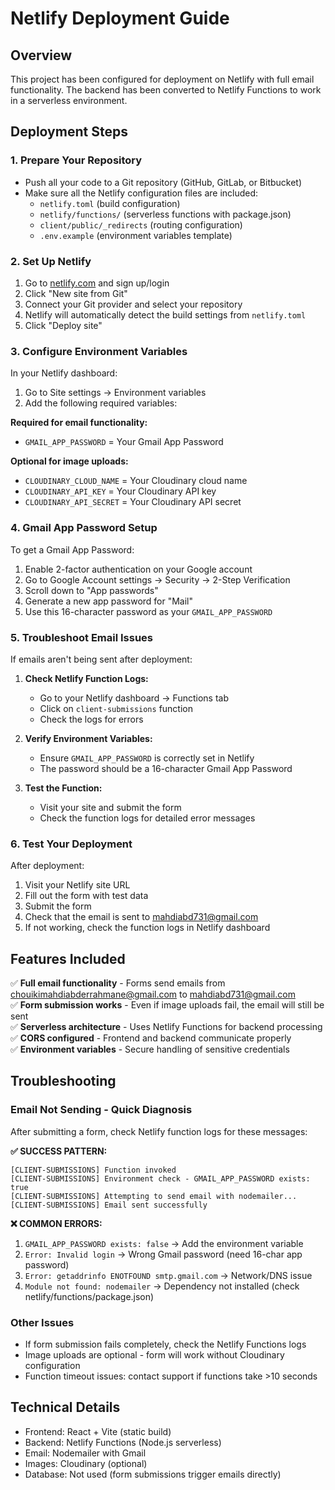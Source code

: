 # Netlify Deployment Guide

## Overview
This project has been configured for deployment on Netlify with full email functionality. The backend has been converted to Netlify Functions to work in a serverless environment.

## Deployment Steps

### 1. Prepare Your Repository
- Push all your code to a Git repository (GitHub, GitLab, or Bitbucket)
- Make sure all the Netlify configuration files are included:
  - `netlify.toml` (build configuration)
  - `netlify/functions/` (serverless functions with package.json)
  - `client/public/_redirects` (routing configuration)
  - `.env.example` (environment variables template)

### 2. Set Up Netlify
1. Go to [netlify.com](https://netlify.com) and sign up/login
2. Click "New site from Git"
3. Connect your Git provider and select your repository
4. Netlify will automatically detect the build settings from `netlify.toml`
5. Click "Deploy site"

### 3. Configure Environment Variables
In your Netlify dashboard:
1. Go to Site settings → Environment variables
2. Add the following required variables:

**Required for email functionality:**
- `GMAIL_APP_PASSWORD` = Your Gmail App Password

**Optional for image uploads:**
- `CLOUDINARY_CLOUD_NAME` = Your Cloudinary cloud name
- `CLOUDINARY_API_KEY` = Your Cloudinary API key  
- `CLOUDINARY_API_SECRET` = Your Cloudinary API secret

### 4. Gmail App Password Setup
To get a Gmail App Password:
1. Enable 2-factor authentication on your Google account
2. Go to Google Account settings → Security → 2-Step Verification
3. Scroll down to "App passwords"
4. Generate a new app password for "Mail"
5. Use this 16-character password as your `GMAIL_APP_PASSWORD`

### 5. Troubleshoot Email Issues
If emails aren't being sent after deployment:

1. **Check Netlify Function Logs:**
   - Go to your Netlify dashboard → Functions tab
   - Click on `client-submissions` function
   - Check the logs for errors

2. **Verify Environment Variables:**
   - Ensure `GMAIL_APP_PASSWORD` is correctly set in Netlify
   - The password should be a 16-character Gmail App Password

3. **Test the Function:**
   - Visit your site and submit the form
   - Check the function logs for detailed error messages

### 6. Test Your Deployment
After deployment:
1. Visit your Netlify site URL
2. Fill out the form with test data
3. Submit the form
4. Check that the email is sent to mahdiabd731@gmail.com
5. If not working, check the function logs in Netlify dashboard

## Features Included
✅ **Full email functionality** - Forms send emails from chouikimahdiabderrahmane@gmail.com to mahdiabd731@gmail.com  
✅ **Form submission works** - Even if image uploads fail, the email will still be sent  
✅ **Serverless architecture** - Uses Netlify Functions for backend processing  
✅ **CORS configured** - Frontend and backend communicate properly  
✅ **Environment variables** - Secure handling of sensitive credentials  

## Troubleshooting

### Email Not Sending - Quick Diagnosis
After submitting a form, check Netlify function logs for these messages:

**✅ SUCCESS PATTERN:**
```
[CLIENT-SUBMISSIONS] Function invoked
[CLIENT-SUBMISSIONS] Environment check - GMAIL_APP_PASSWORD exists: true
[CLIENT-SUBMISSIONS] Attempting to send email with nodemailer...
[CLIENT-SUBMISSIONS] Email sent successfully
```

**❌ COMMON ERRORS:**
1. `GMAIL_APP_PASSWORD exists: false` → Add the environment variable
2. `Error: Invalid login` → Wrong Gmail password (need 16-char app password)
3. `Error: getaddrinfo ENOTFOUND smtp.gmail.com` → Network/DNS issue
4. `Module not found: nodemailer` → Dependency not installed (check netlify/functions/package.json)

### Other Issues
- If form submission fails completely, check the Netlify Functions logs
- Image uploads are optional - form will work without Cloudinary configuration
- Function timeout issues: contact support if functions take >10 seconds

## Technical Details
- Frontend: React + Vite (static build)
- Backend: Netlify Functions (Node.js serverless)
- Email: Nodemailer with Gmail
- Images: Cloudinary (optional)
- Database: Not used (form submissions trigger emails directly)